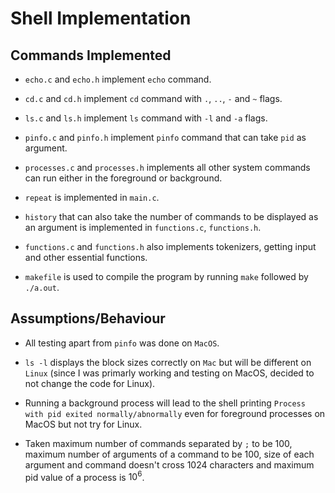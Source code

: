 # Shell Implementation

## Commands Implemented

- `echo.c` and `echo.h` implement `echo` command.

- `cd.c` and `cd.h` implement `cd` command with `.`, `..`, `-` and `~` flags.

- `ls.c` and `ls.h` implement `ls` command with `-l` and `-a` flags.

- `pinfo.c` and `pinfo.h` implement `pinfo` command that can take `pid` as argument.

- `processes.c` and `processes.h` implements all other system commands can run either in the foreground or background.

- `repeat` is implemented in `main.c`.

- `history` that can also take the number of commands to be displayed as an argument is implemented in `functions.c`, `functions.h`.

- `functions.c` and `functions.h` also implements tokenizers, getting input and other essential functions.

- `makefile` is used to compile the program by running `make` followed by `./a.out`.

## Assumptions/Behaviour

- All testing apart from `pinfo` was done on `MacOS`.

- `ls -l` displays the block sizes correctly on `Mac` but will be different on `Linux` (since I was primarly working and testing on MacOS, decided to not change the code for Linux).

- Running a background process will lead to the shell printing `Process with pid exited normally/abnormally` even for foreground processes on MacOS but not try for Linux.

- Taken maximum number of commands separated by `;` to be 100, maximum number of arguments of a command to be 100, size of each argument and command doesn't cross 1024 characters and maximum pid value of a process is $10^6$.
